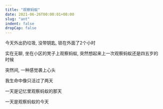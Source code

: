 ```yaml
---
title: "观察蚂蚁"
date: 2021-06-26T00:00:01+08:00
slug: "ant"
indent: false
dropCap: false
---
```


今天外出扔垃圾, 没带钥匙, 锁在外面了2个小时

实在无聊, 坐在小区的凳子上观察蚂蚁, 突然想起来上一次观察蚂蚁还是四五岁的时候

突然间, 一种感觉袭上心头

我生命中像只活过了两天

一天是记忆里观察蚂蚁的那天

一天是观察蚂蚁的今天
